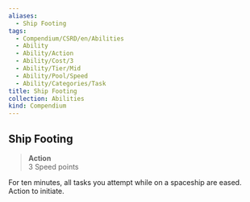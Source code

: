 ```yaml
---
aliases:
  - Ship Footing
tags:
  - Compendium/CSRD/en/Abilities
  - Ability
  - Ability/Action
  - Ability/Cost/3
  - Ability/Tier/Mid
  - Ability/Pool/Speed
  - Ability/Categories/Task
title: Ship Footing
collection: Abilities
kind: Compendium
---
```

## Ship Footing  
>**Action**  
>3 Speed points
  
For ten minutes, all tasks you attempt while on a spaceship are eased. Action to initiate.